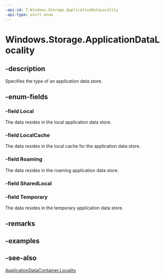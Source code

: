 ```yaml
---
-api-id: T:Windows.Storage.ApplicationDataLocality
-api-type: winrt enum
---
```


# Windows.Storage.ApplicationDataLocality

<!--
public enum ApplicationDataLocality
-->


## -description
Specifies the type of an application data store.

## -enum-fields
### -field Local
The data resides in the local application data store.

### -field LocalCache
The data resides in the local cache for the application data store.

### -field Roaming
The data resides in the roaming application data store.

### -field SharedLocal

### -field Temporary
The data resides in the temporary application data store.


## -remarks

## -examples

## -see-also
[ApplicationDataContainer.Locality](applicationdatacontainer_locality.md)